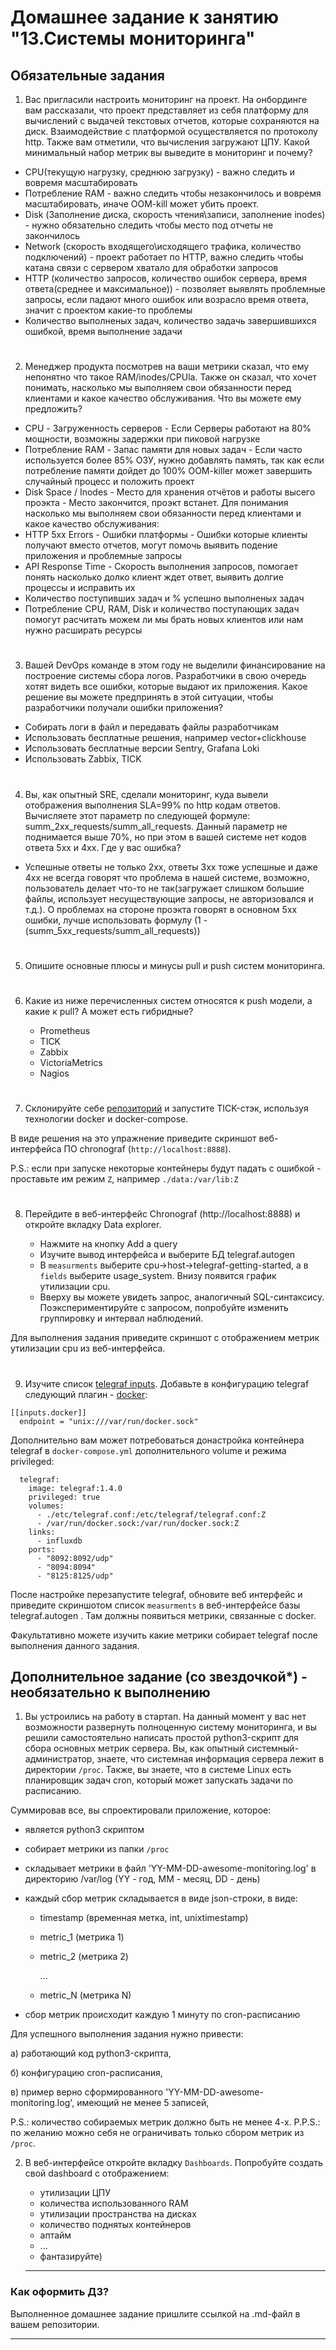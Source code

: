 # Домашнее задание к занятию "13.Системы мониторинга"

## Обязательные задания

1. Вас пригласили настроить мониторинг на проект. На онбординге вам рассказали, что проект представляет из себя 
платформу для вычислений с выдачей текстовых отчетов, которые сохраняются на диск. Взаимодействие с платформой 
осуществляется по протоколу http. Также вам отметили, что вычисления загружают ЦПУ. Какой минимальный набор метрик вы
выведите в мониторинг и почему?

- CPU(текущую нагрузку, среднюю загрузку) - важно следить и вовремя масштабировать
- Потребление RAM - важно следить чтобы незакончилось и вовремя масштабировать, иначе OOM-kill может убить проект.
- Disk (Заполнение диска, скорость чтения\записи, заполнение inodes) - нужно обязательно следить чтобы место под отчеты не закончилось
- Network (скорость входящего\исходящего трафика, количество подключений) - проект работает по HTTP, важно следить чтобы катана связи с сервером хватало для обработки запросов
- HTTP (количество запросов, количество ошибок сервера, время ответа(среднее и максимальное)) - позволяет выявлять проблемные запросы, если падают много ошибок или возрасло время ответа, значит с проектом какие-то проблемы
- Количество выполненых задач, количество задачь завершившихся ошибкой, время выполнение задачи

#
2. Менеджер продукта посмотрев на ваши метрики сказал, что ему непонятно что такое RAM/inodes/CPUla. Также он сказал, 
что хочет понимать, насколько мы выполняем свои обязанности перед клиентами и какое качество обслуживания. Что вы 
можете ему предложить?
* CPU - Загруженность серверов - Если Серверы работают на 80% мощности, возможны задержки при пиковой нагрузке
* Потребление RAM - Запас памяти для новых задач - Если часто используется более 85% ОЗУ, нужно добавлять память, так как если потребление памяти дойдет до 100% OOM-killer может завершить случайный процесс и положить проект
* Disk Space / Inodes - Место для хранения отчётов и работы высего проэкта - Место закончится, проэкт встанет.
Для понимания насколько мы выполняем свои обязанности перед клиентами и какое качество обслуживания:
* HTTP 5xx Errors  - Ошибки платформы - Ошибки которые клиенты получают вместо отчетов, могут помочь выявить подение приложения и проблемные запросы
* API Response Time - Скорость выполнения запросов, помогает понять насколько долко клиент ждет ответ, выявить долгие процессы и исправить их
* Количество поступивших задач и % успешно выполненых задач
* Потребление CPU, RAM, Disk и количество поступающих задач помогут расчитать можем ли мы брать новых клиентов или нам нужно расширать ресурсы

#
3. Вашей DevOps команде в этом году не выделили финансирование на построение системы сбора логов. Разработчики в свою 
очередь хотят видеть все ошибки, которые выдают их приложения. Какое решение вы можете предпринять в этой ситуации, 
чтобы разработчики получали ошибки приложения?
* Собирать логи в файл и передавать файлы разработчикам
* Использовать бесплатные решения, например vector+clickhouse
* Использовать бесплатные версии Sentry, Grafana Loki
* Использовать Zabbix, TICK 

#
4. Вы, как опытный SRE, сделали мониторинг, куда вывели отображения выполнения SLA=99% по http кодам ответов. 
Вычисляете этот параметр по следующей формуле: summ_2xx_requests/summ_all_requests. Данный параметр не поднимается выше 
70%, но при этом в вашей системе нет кодов ответа 5xx и 4xx. Где у вас ошибка?
* Успешные ответы не только 2xx, ответы 3xx тоже успешные и даже 4xx не всегда говорят что проблема в нашей системе, возможно, пользователь делает что-то не так(загружает слишком большие файлы, использует несуществующие запросы, не авторизовался и т.д.). О проблемах на стороне проэкта говорят в основном 5xx ошибки, лучше использовать формулу (1 - (summ_5xx_requests/summ_all_requests))

#
5. Опишите основные плюсы и минусы pull и push систем мониторинга.

#
6. Какие из ниже перечисленных систем относятся к push модели, а какие к pull? А может есть гибридные?

    - Prometheus 
    - TICK
    - Zabbix
    - VictoriaMetrics
    - Nagios
#
7. Склонируйте себе [репозиторий](https://github.com/influxdata/sandbox/tree/master) и запустите TICK-стэк, 
используя технологии docker и docker-compose.

В виде решения на это упражнение приведите скриншот веб-интерфейса ПО chronograf (`http://localhost:8888`). 

P.S.: если при запуске некоторые контейнеры будут падать с ошибкой - проставьте им режим `Z`, например
`./data:/var/lib:Z`
#
8. Перейдите в веб-интерфейс Chronograf (http://localhost:8888) и откройте вкладку Data explorer.
        
    - Нажмите на кнопку Add a query
    - Изучите вывод интерфейса и выберите БД telegraf.autogen
    - В `measurments` выберите cpu->host->telegraf-getting-started, а в `fields` выберите usage_system. Внизу появится график утилизации cpu.
    - Вверху вы можете увидеть запрос, аналогичный SQL-синтаксису. Поэкспериментируйте с запросом, попробуйте изменить группировку и интервал наблюдений.

Для выполнения задания приведите скриншот с отображением метрик утилизации cpu из веб-интерфейса.
#
9. Изучите список [telegraf inputs](https://github.com/influxdata/telegraf/tree/master/plugins/inputs). 
Добавьте в конфигурацию telegraf следующий плагин - [docker](https://github.com/influxdata/telegraf/tree/master/plugins/inputs/docker):
```
[[inputs.docker]]
  endpoint = "unix:///var/run/docker.sock"
```

Дополнительно вам может потребоваться донастройка контейнера telegraf в `docker-compose.yml` дополнительного volume и 
режима privileged:
```
  telegraf:
    image: telegraf:1.4.0
    privileged: true
    volumes:
      - ./etc/telegraf.conf:/etc/telegraf/telegraf.conf:Z
      - /var/run/docker.sock:/var/run/docker.sock:Z
    links:
      - influxdb
    ports:
      - "8092:8092/udp"
      - "8094:8094"
      - "8125:8125/udp"
```

После настройке перезапустите telegraf, обновите веб интерфейс и приведите скриншотом список `measurments` в 
веб-интерфейсе базы telegraf.autogen . Там должны появиться метрики, связанные с docker.

Факультативно можете изучить какие метрики собирает telegraf после выполнения данного задания.

## Дополнительное задание (со звездочкой*) - необязательно к выполнению

1. Вы устроились на работу в стартап. На данный момент у вас нет возможности развернуть полноценную систему 
мониторинга, и вы решили самостоятельно написать простой python3-скрипт для сбора основных метрик сервера. Вы, как 
опытный системный-администратор, знаете, что системная информация сервера лежит в директории `/proc`. 
Также, вы знаете, что в системе Linux есть  планировщик задач cron, который может запускать задачи по расписанию.

Суммировав все, вы спроектировали приложение, которое:
- является python3 скриптом
- собирает метрики из папки `/proc`
- складывает метрики в файл 'YY-MM-DD-awesome-monitoring.log' в директорию /var/log 
(YY - год, MM - месяц, DD - день)
- каждый сбор метрик складывается в виде json-строки, в виде:
  + timestamp (временная метка, int, unixtimestamp)
  + metric_1 (метрика 1)
  + metric_2 (метрика 2)
  
     ...
     
  + metric_N (метрика N)
  
- сбор метрик происходит каждую 1 минуту по cron-расписанию

Для успешного выполнения задания нужно привести:

а) работающий код python3-скрипта,

б) конфигурацию cron-расписания,

в) пример верно сформированного 'YY-MM-DD-awesome-monitoring.log', имеющий не менее 5 записей,

P.S.: количество собираемых метрик должно быть не менее 4-х.
P.P.S.: по желанию можно себя не ограничивать только сбором метрик из `/proc`.

2. В веб-интерфейсе откройте вкладку `Dashboards`. Попробуйте создать свой dashboard с отображением:

    - утилизации ЦПУ
    - количества использованного RAM
    - утилизации пространства на дисках
    - количество поднятых контейнеров
    - аптайм
    - ...
    - фантазируйте)
    
    ---

### Как оформить ДЗ?

Выполненное домашнее задание пришлите ссылкой на .md-файл в вашем репозитории.

---

